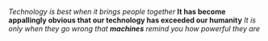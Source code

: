 *Technology is best when it brings people together*
**It has become appallingly obvious that our technology has exceeded our humanity**
_It is only when they go wrong that **machines** remind you how powerful they are_

